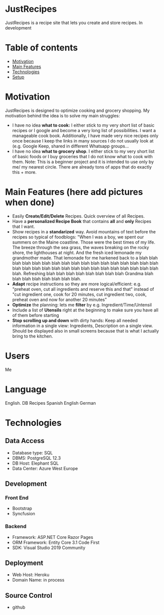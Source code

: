 # JustRecipes
JustRecipes is a recipe site that lets you create and store recipes. In development

# Table of contents
* [Motivation](#general-info)
* [Main Features](#main-features)
* [Technologies](#technologies)
* [Setup](#setup)

# Motivation
JustRecipes is designed to optimize cooking and grocery shopping. My motivation behind the idea is to solve my main struggles:
* I have no idea **what to cook:** I either stick to my very short list of basic recipes or I google and become a very long list of possibilities. I want a manageable cook book. Additionally, I have made very nice recipes only once because I keep the links in many sources I do not usually look at (e.g. Google Keep, shared in different Whatsapp groups...
* I have no idea **what to grocery shop**. I either stick to my very short list of basic foods or I buy groceries that I do not know what to cook with them.
Note: This is a beginner project and it is intended to use only by me/ my nearest circle. There are already tons of apps that do exactly this + more.

# Main Features (here add pictures when done)
* Easily **Create/Edit/Delete** Recipes. Quick overview of all Recipes.
* Have a **personalized Recipe Book** that contains **all** and **only** Recipes that I want.
* Show recipes in a **standarized** way. Avoid mountains of text before the recipes so typical of foodblogs: "When I was a boy, we spent our summers on the Maine coastline. Those were the best times of my life. The breeze through the sea grass, the waves breaking on the rocky shore, the lighthouses at night. And the fresh iced lemonade my grandmother made. That lemonade for me harkened back to a blah blah blah blah blah blah blah blah blah blah blah blah blah blah blah blah blah blah blah blah blah blah blah blah blah blah blah blah blah blah blah blah blah. Refreshing blah blah blah blah blah blah blah blah Grandma blah blah blah blah blah blah blah blah.
* **Adapt** recipe instructions so they are more logical/efficient: e.g. "preheat oven, cut all ingredients and reserve this and that" instead of "cut ingredient one, cook for 20 minutes, cut ingredient two, cook, preheat oven and now for another 20 minutes"
* **Optimize** the planning: lets me **filter** by e.g. Ingredient/Time/Untensil
* Include a list of **Utensils** right at the beginning to make sure you have all of them before starting
* **Stop scrolling up and down** with dirty hands: Keep all needed information in a single view: Ingredients, Description on a single view. Should be displayed also in small screens because that is what I actually bring to the kitchen.

# Users

Me

# Language

English. DB Recipes Spanish English German

# Technologies

## Data Access
 *  Database type: SQL
 *  DBMS: PostgreSQL 12.3
 *  DB Host: Elephant SQL
 *  Data Center: Azure West Europe

## Development
### Front End
 *  Bootstrap
 *  Syncfusion

### Backend
 *  Framework: ASP.NET Core Razor Pages
 * ORM Framework: Entity Core 3.1 Code First
 *  SDK: Visual Studio 2019 Community

## Deployment
 *  Web Host: Heroku
 *  Domain Name: in process

## Source Control
 *  github



